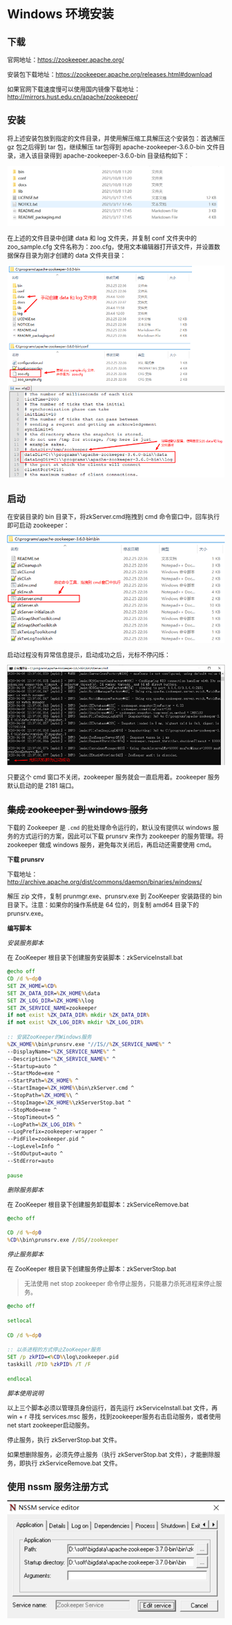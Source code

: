 # Windows 环境安装

## 下载

官网地址：<https://zookeeper.apache.org/>

安装包下载地址：<https://zookeeper.apache.org/releases.html#download>

如果官网下载速度慢可以使用国内镜像下载地址：<http://mirrors.hust.edu.cn/apache/zookeeper/>

## 安装

将上述安装包放到指定的文件目录，并使用解压缩工具解压这个安装包：首选解压 gz 包之后得到 tar 包，继续解压 tar包得到 apache-zookeeper-3.6.0-bin 文件目录，进入该目录得到 apache-zookeeper-3.6.0-bin 目录结构如下：

![](images/Windows环境安装-20211008112034.png)

在上述的文件目录中创建 data 和 log 文件夹，并复制 conf 文件夹中的 zoo_sample.cfg 文件名称为：zoo.cfg，使用文本编辑器打开该文件，并设置数据保存目录为刚才创建的 data 文件夹目录：

![](images/Windows环境安装-20211008112133.png)

## 启动

在安装目录的 bin 目录下，将zkServer.cmd拖拽到 cmd 命令窗口中，回车执行即可启动 zookeeper：

![](images/Windows环境安装-20211008112433.png)

启动过程没有异常信息提示，启动成功之后，光标不停闪烁：

![](images/Windows环境安装-20211008112447.png)

只要这个 cmd 窗口不关闭，zookeeper 服务就会一直启用着。zookeeper 服务默认启动的是 2181 端口。

## ~~集成 zookeeper 到 windows 服务~~

下载的 Zookeeper 是 `.cmd` 的批处理命令运行的，默认没有提供以 windows 服务的方式运行的方案，因此可以下载 prunsrv 来作为 zookeeper 的服务管理。将 zookeeper 做成 windows 服务，避免每次关闭后，再启动还需要使用 cmd。

**下载 prunsrv**

下载地址：<http://archive.apache.org/dist/commons/daemon/binaries/windows/>

解压 zip 文件，复制 prunmgr.exe、prunsrv.exe 到 ZooKeeper 安装路径的 bin 目录下。注意：如果你的操作系统是 64 位的，则复制 amd64 目录下的 prunsrv.exe。

**编写脚本**

*安装服务脚本*

在 ZooKeeper 根目录下创建服务安装脚本：zkServiceInstall.bat

```bat
@echo off
CD /d %~dp0
SET ZK_HOME=%CD%
SET ZK_DATA_DIR=%ZK_HOME%\data
SET ZK_LOG_DIR=%ZK_HOME%\log
SET ZK_SERVICE_NAME=zookeeper
if not exist %ZK_DATA_DIR% mkdir %ZK_DATA_DIR%
if not exist %ZK_LOG_DIR% mkdir %ZK_LOG_DIR%
 
:: 安装ZooKeeper的Windows服务
%ZK_HOME%\bin\prunsrv.exe "//IS//%ZK_SERVICE_NAME%" ^
--DisplayName="%ZK_SERVICE_NAME%" ^
--Description="%ZK_SERVICE_NAME%" ^
--Startup=auto ^
--StartMode=exe ^
--StartPath=%ZK_HOME% ^
--StartImage=%ZK_HOME%\bin\zkServer.cmd ^
--StopPath=%ZK_HOME%\ ^
--StopImage=%ZK_HOME%\zkServerStop.bat ^
--StopMode=exe ^
--StopTimeout=5 ^
--LogPath=%ZK_LOG_DIR% ^
--LogPrefix=zookeeper-wrapper ^
--PidFile=zookeeper.pid ^
--LogLevel=Info ^
--StdOutput=auto ^
--StdError=auto
 
pause
```

*删除服务脚本*

在 ZooKeeper 根目录下创建服务卸载脚本：zkServiceRemove.bat

```bat
@echo off 

CD /d %~dp0
%CD%\bin\prunsrv.exe //DS//zookeeper
```

*停止服务脚本*

在 ZooKeeper 根目录下创建服务停止脚本：zkServerStop.bat

> 无法使用 net stop zookeeper 命令停止服务，只能暴力杀死进程来停止服务。

```bat
@echo off
 
setlocal
 
CD /d %~dp0
 
:: 以杀进程的方式停止ZooKeeper服务
SET /p zkPID=<%CD%\log\zookeeper.pid
taskkill /PID %zkPID% /T /F
 
endlocal
```

*脚本使用说明*

以上三个脚本必须以管理员身份运行，首先运行 zkServiceInstall.bat 文件，再 win + r 寻找 services.msc 服务，找到zookeeper服务右击启动服务，或者使用net start zookeeper启动服务。

停止服务，执行 zkServerStop.bat 文件。

如果想删除服务，必须先停止服务（执行 zkServerStop.bat 文件），才能删除服务，即执行 zkServiceRemove.bat 文件。

## 使用 nssm 服务注册方式

![](images/Windows环境安装-20211008133955.png)